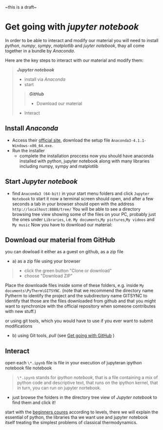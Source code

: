 ~this is a draft~

Get going with *jupyter notebook*
==
In order to be able to interact and modify our material you will need to install *python*, *numpy*, *sympy*, *matplotlib* and *juyter notebook*, thay all come together in a bundle by *Anaconda*.

Here are the key steps to interact with our material and modify them:

> ***Jupyter notebook***
>- install via *Anaconda*
>- start
>
>> ***GitHub***
>>- Download our material
>
>- Interact

## Install *Anaconda*
* Access their [official site](https://www.continuum.io/downloads), download the setup file `Anaconda3-4.1.1-Windows-x86_64.exe`.
* Run the installer
  * complete the installation proccess
  now you should have anaconda installed with python, jupyter notebook along with many libraries including numpy, sympy and matplotlib

## Start *Jupyter notebook*
* find `Anaconda3 (64-bit)` in your start menu folders and click `Jupyter Notebook` to start it
now a terminal screen should open, and after a few seconds a tab in your browser should open with the address `http://localhost:8888/tree/`
You will be able to see a directory browsing tree view showing some of the files on your PC, probably just the ones under `Libraries`, i.e. `My documents`,`My pictures`,`My videos` and `My music`
Now you have to download our material:

## Download our material from GitHub
you can dowload it either as a guest on github, as a zip file

* a) as a zip file using your browser
>* click the green button "Clone or download"
>* choose "Download ZIP"

Place the downloade files inside some of these folders, e.g. inside `My documents\PyTherm\GITSYNC`. (note that we recommend the directory name Pytherm to identify the project and the subdirectory name GITSYNC to identify that those are the files downloaded from github and that you might want to synchronize with the official repository when someone contributes with new stuff.)

or using git tools, which you would have to use if you ever want to submit modifications

- b) using Git tools, *pull* (see [Get going with GitHub](https://github.com/iurisegtovich/PyTherm/blob/master/Getting_started/Get_going_with_Windows/2_Get_going_with_GitHub.md) )

## Interact

open each `\*.ipynb` file is  file in your execution of jupyteran ipython notebook file notebook
>`\*.ipynb` stands for *ipython notebook*, that is a file containing a mix of python code and descriptive text, that runs on the ipython kernel, that in turn, you can run on jupyter nortebook.

* just browse the folders in the directory tree view of *Jupyter notebook* to find them and click it!

start with the [beginners coures](https://github.com/iurisegtovich/PyTherm/tree/master/Get_involved/1_Beginner) according to levels, there we will explain the essential of python, the libraries tha we want use and jupyter notebook itself treating the simplest problems of classical thermodynamics.
